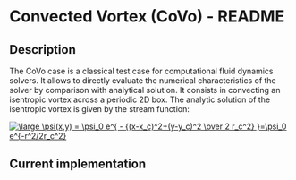 Convected Vortex (CoVo) - README
================================

Description
-----------

The CoVo case is a classical test case for computational fluid dynamics solvers. It allows to directly evaluate the numerical characteristics of the solver by comparison with analytical solution. It consists in convecting an isentropic vortex across a periodic 2D box. The analytic solution of the isentropic vortex is given by the stream function:

<a href="https://www.codecogs.com/eqnedit.php?latex=\large&space;\psi(x,y)&space;=&space;\psi_0&space;e^{&space;-&space;{(x-x_c)^2&plus;(y-y_c)^2&space;\over&space;2&space;r_c^2}&space;}=\psi_0&space;e^{-r^2/2r_c^2}" target="_blank"><img src="https://latex.codecogs.com/svg.latex?\large&space;\psi(x,y)&space;=&space;\psi_0&space;e^{&space;-&space;{(x-x_c)^2&plus;(y-y_c)^2&space;\over&space;2&space;r_c^2}&space;}=\psi_0&space;e^{-r^2/2r_c^2}" title="\large \psi(x,y) = \psi_0 e^{ - {(x-x_c)^2+(y-y_c)^2 \over 2 r_c^2} }=\psi_0 e^{-r^2/2r_c^2}" /></a>


Current implementation
----------------------


